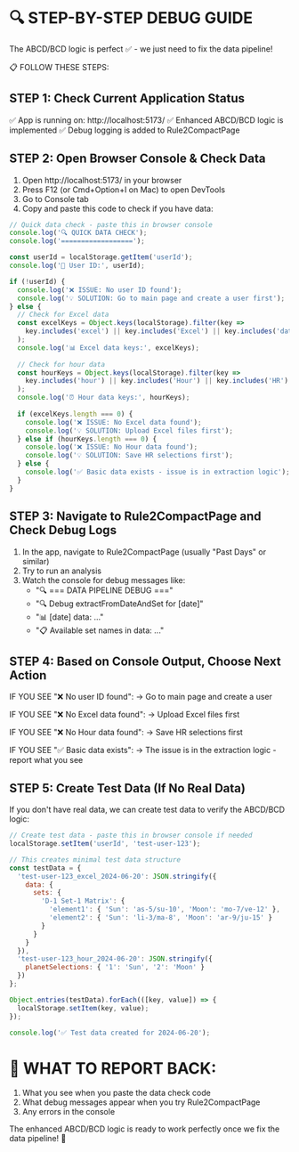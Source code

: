 🔍 STEP-BY-STEP DEBUG GUIDE
============================

The ABCD/BCD logic is perfect ✅ - we just need to fix the data pipeline!

📋 FOLLOW THESE STEPS:

STEP 1: Check Current Application Status
----------------------------------------
✅ App is running on: http://localhost:5173/
✅ Enhanced ABCD/BCD logic is implemented
✅ Debug logging is added to Rule2CompactPage

STEP 2: Open Browser Console & Check Data
------------------------------------------
1. Open http://localhost:5173/ in your browser
2. Press F12 (or Cmd+Option+I on Mac) to open DevTools
3. Go to Console tab
4. Copy and paste this code to check if you have data:

```javascript
// Quick data check - paste this in browser console
console.log('🔍 QUICK DATA CHECK');
console.log('==================');

const userId = localStorage.getItem('userId');
console.log('👤 User ID:', userId);

if (!userId) {
  console.log('❌ ISSUE: No user ID found');
  console.log('💡 SOLUTION: Go to main page and create a user first');
} else {
  // Check for Excel data
  const excelKeys = Object.keys(localStorage).filter(key => 
    key.includes('excel') || key.includes('Excel') || key.includes('data')
  );
  console.log('📊 Excel data keys:', excelKeys);
  
  // Check for hour data  
  const hourKeys = Object.keys(localStorage).filter(key => 
    key.includes('hour') || key.includes('Hour') || key.includes('HR')
  );
  console.log('⏰ Hour data keys:', hourKeys);
  
  if (excelKeys.length === 0) {
    console.log('❌ ISSUE: No Excel data found');
    console.log('💡 SOLUTION: Upload Excel files first');
  } else if (hourKeys.length === 0) {
    console.log('❌ ISSUE: No Hour data found'); 
    console.log('💡 SOLUTION: Save HR selections first');
  } else {
    console.log('✅ Basic data exists - issue is in extraction logic');
  }
}
```

STEP 3: Navigate to Rule2CompactPage and Check Debug Logs
----------------------------------------------------------
1. In the app, navigate to Rule2CompactPage (usually "Past Days" or similar)
2. Try to run an analysis
3. Watch the console for debug messages like:
   - "🔍 === DATA PIPELINE DEBUG ==="
   - "🔍 Debug extractFromDateAndSet for [date]"
   - "📊 [date] data: ..."
   - "📋 Available set names in data: ..."

STEP 4: Based on Console Output, Choose Next Action
----------------------------------------------------

IF YOU SEE "❌ No user ID found":
→ Go to main page and create a user

IF YOU SEE "❌ No Excel data found":
→ Upload Excel files first

IF YOU SEE "❌ No Hour data found":
→ Save HR selections first

IF YOU SEE "✅ Basic data exists":
→ The issue is in the extraction logic - report what you see

STEP 5: Create Test Data (If No Real Data)
-------------------------------------------
If you don't have real data, we can create test data to verify the ABCD/BCD logic:

```javascript
// Create test data - paste this in browser console if needed
localStorage.setItem('userId', 'test-user-123');

// This creates minimal test data structure
const testData = {
  'test-user-123_excel_2024-06-20': JSON.stringify({
    data: {
      sets: {
        'D-1 Set-1 Matrix': {
          'element1': { 'Sun': 'as-5/su-10', 'Moon': 'mo-7/ve-12' },
          'element2': { 'Sun': 'li-3/ma-8', 'Moon': 'ar-9/ju-15' }
        }
      }
    }
  }),
  'test-user-123_hour_2024-06-20': JSON.stringify({
    planetSelections: { '1': 'Sun', '2': 'Moon' }
  })
};

Object.entries(testData).forEach(([key, value]) => {
  localStorage.setItem(key, value);
});

console.log('✅ Test data created for 2024-06-20');
```

🎯 WHAT TO REPORT BACK:
=======================
1. What you see when you paste the data check code
2. What debug messages appear when you try Rule2CompactPage
3. Any errors in the console

The enhanced ABCD/BCD logic is ready to work perfectly once we fix the data pipeline! 🚀
